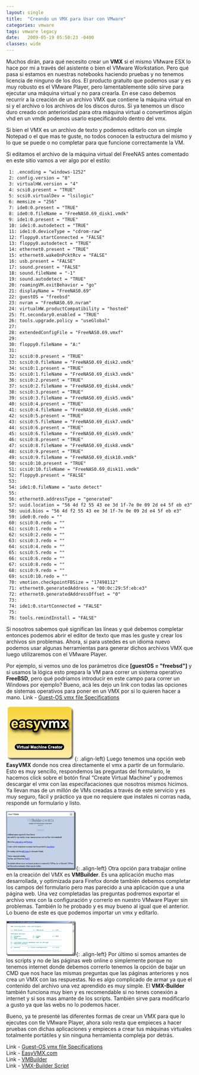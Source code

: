 ```yaml
---
layout: single
title:  "Creando un VMX para Usar con VMware"
categories: vmware
tags: vmware legacy
date:   2009-05-19 05:50:23 -0400
classes: wide
---
```

Muchos dirán, para qué necesito crear un **VMX** si el mismo VMware ESX lo hace por mi a través del asistente o bien el VMware Workstation. Pero qué pasa si estamos en nuestras notebooks haciendo pruebas y no tenemos licencia de ninguno de los dos. El producto gratuito que podemos usar y es muy robusto es el VMware Player, pero lamentablemente sólo sirve para ejecutar una máquina virtual y no para crearla. En ese caso debemos recurrir a la creación de un archivo VMX que contiene la máquina virtual en si y el archivo o los archivos de los discos duros. Si ya tenemos un disco duro creado con anterioridad para otra máquina virtual o convertimos algún vhd en un vmdk podemos usarlo especificándolo dentro del vmx.  
  
Si bien el VMX es un archivo de texto y podemos editarlo con un simple Notepad o el que mas te guste, no todos conocen la estructura del mismo y lo que se puede o no completar para que funcione correctamente la VM.  
  
Si editamos el archivo de la máquina virtual del FreeNAS antes comentado en este sitio vamos a ver algo por el estilo:
```batch
 1: .encoding = "windows-1252"
 2: config.version = "8"
 3: virtualHW.version = "4"
 4: scsi0.present = "TRUE"
 5: scsi0.virtualDev = "lsilogic"
 6: memsize = "256"
 7: ide0:0.present = "TRUE"
 8: ide0:0.fileName = "FreeNAS0.69_disk1.vmdk"
 9: ide1:0.present = "TRUE"
 10: ide1:0.autodetect = "TRUE"
 11: ide1:0.deviceType = "cdrom-raw"
 12: floppy0.startConnected = "FALSE"
 13: floppy0.autodetect = "TRUE"
 14: ethernet0.present = "TRUE"
 15: ethernet0.wakeOnPcktRcv = "FALSE"
 16: usb.present = "FALSE"
 17: sound.present = "FALSE"
 18: sound.fileName = "-1"
 19: sound.autodetect = "TRUE"
 20: roamingVM.exitBehavior = "go"
 21: displayName = "FreeNAS0.69"
 22: guestOS = "freebsd"
 23: nvram = "FreeNAS0.69.nvram"
 24: virtualHW.productCompatibility = "hosted"
 25: ft.secondary0.enabled = "TRUE"
 26: tools.upgrade.policy = "useGlobal"
 27:  
 28: extendedConfigFile = "FreeNAS0.69.vmxf"
 29:  
 30: floppy0.fileName = "A:"
 31:  
 32: scsi0:0.present = "TRUE"
 33: scsi0:0.fileName = "FreeNAS0.69_disk2.vmdk"
 34: scsi0:1.present = "TRUE"
 35: scsi0:1.fileName = "FreeNAS0.69_disk3.vmdk"
 36: scsi0:2.present = "TRUE"
 37: scsi0:2.fileName = "FreeNAS0.69_disk4.vmdk"
 38: scsi0:3.present = "TRUE"
 39: scsi0:3.fileName = "FreeNAS0.69_disk5.vmdk"
 40: scsi0:4.present = "TRUE"
 41: scsi0:4.fileName = "FreeNAS0.69_disk6.vmdk"
 42: scsi0:5.present = "TRUE"
 43: scsi0:5.fileName = "FreeNAS0.69_disk7.vmdk"
 44: scsi0:6.present = "TRUE"
 45: scsi0:6.fileName = "FreeNAS0.69_disk9.vmdk"
 46: scsi0:8.present = "TRUE"
 47: scsi0:8.fileName = "FreeNAS0.69_disk8.vmdk"
 48: scsi0:9.present = "TRUE"
 49: scsi0:9.fileName = "FreeNAS0.69_disk10.vmdk"
 50: scsi0:10.present = "TRUE"
 51: scsi0:10.fileName = "FreeNAS0.69_disk11.vmdk"
 52: floppy0.present = "FALSE"
 53:  
 54: ide1:0.fileName = "auto detect"
 55:  
 56: ethernet0.addressType = "generated"
 57: uuid.location = "56 4d f2 55 43 ee 3d 1f-7e 0e 09 2d e4 5f eb e3"
 58: uuid.bios = "56 4d f2 55 43 ee 3d 1f-7e 0e 09 2d e4 5f eb e3"
 59: ide0:0.redo = ""
 60: scsi0:0.redo = ""
 61: scsi0:1.redo = ""
 62: scsi0:2.redo = ""
 63: scsi0:3.redo = ""
 64: scsi0:4.redo = ""
 65: scsi0:5.redo = ""
 66: scsi0:6.redo = ""
 67: scsi0:8.redo = ""
 68: scsi0:9.redo = ""
 69: scsi0:10.redo = ""
 70: vmotion.checkpointFBSize = "17498112"
 71: ethernet0.generatedAddress = "00:0c:29:5f:eb:e3"
 72: ethernet0.generatedAddressOffset = "0"
 73:  
 74: ide1:0.startConnected = "FALSE"
 75:  
 76: tools.remindInstall = "FALSE"
```
Si nosotros sabemos qué significan las líneas y qué debemos completar entonces podemos abrir el editor de texto que mas les guste y crear los archivos sin problemas. Ahora, si para ustedes es un idioma nuevo podemos usar algunas herramientas para generar dichos archivos VMX que luego utilizaremos con el VMware Player.

Por ejemplo, si vemos uno de los parámetros dice **[guestOS = "freebsd"]** y si usamos la lógica esto prepara la VM para correr un sistema operativo **FreeBSD**, pero qué podríamos introducir en este campo para correr un Windows por ejemplo? Bueno, acá les dejo un link con todas las opciones de sistemas operativos para poner en un VMX por si lo quieren hacer a mano. 
Link - [Guest-OS vmx file Specifications](http://sanbarrow.com/vmx/vmx-guestos.html)

  
![image-left](assets/images/CreandounVMXparaUsarconVMware_C203/image.png "EasyVMX"){: .align-left} Luego tenemos una opción web **EasyVMX** donde nos crea directamente el vmx a partir de un formulario. Esto es muy sencillo, respondemos las preguntas del formulario, le hacemos click sobre el botón final “Create Virtual Machine” y podremos descargar el vmx con las especifacaciones que nosotros mismos hicimos. Ya llevan mas de un millón de VMs creadas a través de este servicio y es muy seguro, fácil y práctico ya que no requiere que instales ni corras nada, respondé un formulario y listo.

![image-left](assets/images/CreandounVMXparaUsarconVMware_C203/image_3.png "VMBuilder"){: .align-left} Otra opción para trabajar online en la creación del VMX es **VMBuilder**. Es una aplicación mucho mas desarrollada, y optimizada para Firefox donde también debemos completar los campos del formulario pero mas parecido a una aplicación que a una página web. Una vez completadas las preguntas podremos exportar el archivo vmx con la configuración y correrlo en nuestro VMware Player sin problemas. También lo he probado y es muy bueno al igual que el anterior. Lo bueno de este es que podemos importar un vmx y editarlo.

![image-left](assets/images/CreandounVMXparaUsarconVMware_C203/image_4.png "VMX-Builder"){: .align-left} Por último si somos amantes de los scripts y no de las páginas web online o simplemente porque no tenemos internet donde debemos correrlo tenemos la opción de bajar un CMD que nos hace las mismas preguntas que las páginas anteriores y nos crea un VMX con las respuestas. No es algo complicado de armar ya que el contenido del archivo una vez aprendido es muy simple. El **VMX-Builder** también funciona muy bien y es recomendable si no tenes conexión a internet y si sos mas amante de los scripts. También sirve para modificarlo a gusto ya que las webs no lo podemos hacer.

Bueno, ya te presenté las diferentes formas de crear un VMX para que lo ejecutes con tle VMware Player, ahora solo resta que empieces a hacer pruebas con dichas aplicaciones y empieces a crear tus máquinas virtuales totalmente portátiles y sin ninguna herramienta compleja por detrás.

Link - [Guest-OS vmx file Specifications](http://sanbarrow.com/vmx/vmx-guestos.html)  
Link - [EasyVMX.com](http://www.easyvmx.com/)  
Link - [VMBuilder](http://dcgrendel.thewaffleiron.net/vmbuilder/)  
Link - [VMX-Builder Script](http://sanbarrow.com/vmxbuilder.html)